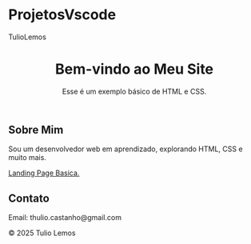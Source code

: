# ProjetosVscode
TulioLemos
<!DOCTYPE html>
<html lang="pt-br">
<head>
  <meta charset="UTF-8">
  <meta name="viewport" content="width=device-width, initial-scale=1.0">
  <title>Meu Portifolio</title>
  <link rel="stylesheet" href="readme.css">
</head>
<body>
  <header>
    <h1>Bem-vindo ao Meu Site</h1>
    <p>Esse é um exemplo básico de HTML e CSS.</p>
  </header>

  <main>
    <section>
      <h2>Sobre Mim</h2>
      <p>Sou um desenvolvedor web em aprendizado, explorando HTML, CSS e muito mais.</p>
      <a href="https://tulioxz.github.io/ProjetosVscode/LandingPage03/" target="_blank"> Landing Page Basica.</a>
    </section>
    <section>
      <h2>Contato</h2>
      <p>Email: thulio.castanho@gmail.com</p>
    </section>
  </main>

  <footer>
    <p>&copy; 2025 Tulio Lemos</p>
  </footer>
</body>
</html>



